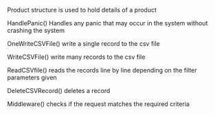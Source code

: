 Product structure is used to hold details of a product

HandlePanic() Handles any panic that may occur in the system without crashing the system

OneWriteCSVFile() write  a single record to the csv file

WriteCSVFile() write many records to the csv file

ReadCSVfile() reads the records line by line depending on the filter parameters given

DeleteCSVRecord() deletes a record 

Middleware() checks if the request matches the required criteria
